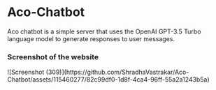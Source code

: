 # Aco-Chatbot
<p>Aco chatbot is a simple server that uses the OpenAI GPT-3.5 Turbo language model to generate responses to user messages.</p>

<h3>Screenshot of the website</h3>
![Screenshot (309)](https://github.com/ShradhaVastrakar/Aco-Chatbot/assets/115460277/82c99df0-1d8f-4ca4-96ff-55a2a1243b5a)
